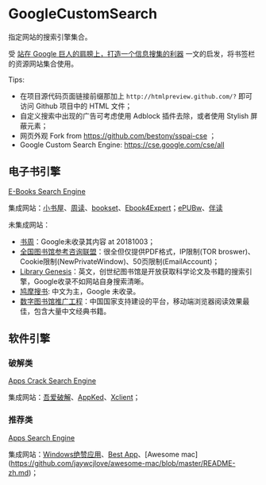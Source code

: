 # GoogleCustomSearch
指定网站的搜索引擎集合。

受 [站在 Google 巨人的肩膀上，打造一个信息搜集的利器](https://sspai.com/post/47192) 一文的启发，将书签栏的资源网站集合使用。

Tips: 

- 在项目源代码页面链接前缀那加上 `http://htmlpreview.github.com/?` 即可访问 Github 项目中的 HTML 文件；
- 自定义搜索中出现的广告可考虑使用 Adblock 插件去除，或者使用 Stylish 屏蔽元素；
- 网页外观 Fork from https://github.com/bestony/sspai-cse ；
- Google Custom Search Engine: https://cse.google.com/cse/all



## 电子书引擎

[E-Books Search Engine](http://htmlpreview.github.io/?https://github.com/bianwenbo/GoogleCustomSearch/blob/master/ebooks.html)

集成网站：[小书屋](http://mebook.cc)、[周读](http://www.ireadweek.com)、[bookset](https://bookset.me)、[Ebook4Expert](https://ebook4expert.org)；[ePUBw](https://epubw.com)、[伴读](https://www.bandubook.com)

未集成网站：

- [书周](http://kindle.archiew.top/)：Google未收录其内容 at 20181003；
- [全国图书馆参考咨询联盟](http://www.ucdrs.superlib.net)：很全但仅提供PDF格式，IP限制(TOR broswer)、Cookie限制(NewPrivateWindow)、50页限制(EmailAccount)；
- [Library Genesis](http://libgen.io)：英文，创世纪图书馆是开放获取科学论文及书籍的搜索引擎，Google收录不如网站自身搜索清晰。
- [鸠摩搜书](http://jiumodiary.com): 中文为主，Google 未收录。
- [数字图书馆推广工程](http://m.ndlib.cn)：中国国家支持建设的平台，移动端浏览器阅读效果最佳，包含大量中文经典书籍。

## 软件引擎

### 破解类

[Apps Crack Search Engine](http://htmlpreview.github.io/?https://github.com/bianwenbo/GoogleCustomSearch/blob/master/AppsCrack.html)

集成网站：[吾爱破解](https://www.52pojie.cn/)、[AppKed](http://www.macbed.com/)、[Xclient](http://xclient.info/)；

### 推荐类

[Apps Search Engine](http://htmlpreview.github.io/?https://github.com/bianwenbo/GoogleCustomSearch/blob/master/Apps.html)

集成网站：[Windows绝赞应用](https://amazing-apps.gitbooks.io/windows-apps-that-amaze-us/content/zh-CN/)、[Best App](https://github.com/hzlzh/Best-App/*)、[Awesome mac](https://github.com/jaywcjlove/awesome-mac/blob/master/README-zh.md)；
